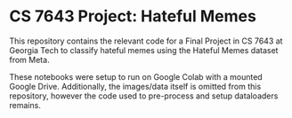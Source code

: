 # CS 7643 Project: Hateful Memes

This repository contains the relevant code for a Final Project in CS 7643 at Georgia Tech to classify hateful memes using the Hateful Memes dataset from Meta. 

These notebooks were setup to run on Google Colab with a mounted Google Drive. Additionally, the images/data itself is omitted from this repository, however the code used to pre-process and setup dataloaders remains.
